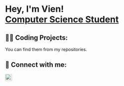 <h1>Hey, I'm Vien! <br/><a href="https://github.com/vientrvn">Computer Science Student</a>

<h2> 👨‍💻 Coding Projects:</h2>
You can find them from my repositories.
  
<!--
<h2> 📄 Certifications:</h2>
  - [Bomb Threat Preparedness and Response AWR-903](https://1drv.ms/b/s!AonNG4azxKherzf322w8KzzqCu_M?e=jqhyD7)
-->

<h2> 🤳 Connect with me:</h2>

[<img align="left" alt="Vien Tran | LinkedIn" width="22px" src="https://cdn.jsdelivr.net/npm/simple-icons@v3/icons/linkedin.svg" />][linkedin]

[linkedin]: https://www.linkedin.com/in/vientrvn/

<!--
**joshmadakor1/joshmadakor1** is a ✨ _special_ ✨ repository because its `README.md` (this file) appears on your GitHub profile.

Here are some ideas to get you started:

- 🔭 I’m currently working on ...
- 🌱 I’m currently learning ...
- 👯 I’m looking to collaborate on ...
- 🤔 I’m looking for help with ...
- 💬 Ask me about ...
- 📫 How to reach me: ...
- 😄 Pronouns: ...
- ⚡ Fun fact: ...

- 👋 Hi, I’m @vientrvn
- 👀 I’m interested in ...
- 🌱 I’m currently learning ...
- 💞️ I’m looking to collaborate on ...
- 📫 How to reach me ...
-->
